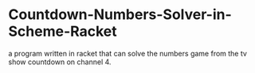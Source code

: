 # Countdown-Numbers-Solver-in-Scheme-Racket
a program written in racket that can solve the numbers game from the tv show countdown on channel 4.
